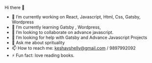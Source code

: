 Hi there 👋

- 🔭 I’m currently working on React, Javascript, Html, Css, Gatsby, Wordpress
- 🌱 I’m currently learning Gatsby , Wordpress, 
- 👯 I’m looking to collaborate on advance javascript.
- 🤔 I’m looking for help with Gatsby and Advance Javascript Projects
- 💬 Ask me about sprituality 
- 📫 How to reach me: keshavshelly@gmail.com / 9897992092
- ⚡ Fun fact: love reading books.


